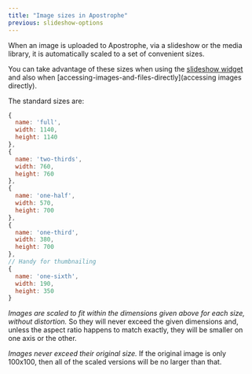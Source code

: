 ```yaml
---
title: "Image sizes in Apostrophe"
previous: slideshow-options
---
```


When an image is uploaded to Apostrophe, via a slideshow or the media library, it is automatically scaled to a set of convenient sizes.

You can take advantage of these sizes when using the [slideshow widget](slideshow-options.html) and also when [accessing-images-and-files-directly](accessing images directly).

The standard sizes are:

```javascript
{
  name: 'full',
  width: 1140,
  height: 1140
},
{
  name: 'two-thirds',
  width: 760,
  height: 760
},
{
  name: 'one-half',
  width: 570,
  height: 700
},
{
  name: 'one-third',
  width: 380,
  height: 700
},
// Handy for thumbnailing
{
  name: 'one-sixth',
  width: 190,
  height: 350
}
```

*Images are scaled to fit within the dimensions given above for each size, without distortion.* So they will never exceed the given dimensions and, unless the aspect ratio happens to match exactly, they will be smaller on one axis or the other.

*Images never exceed their original size.* If the original image is only 100x100, then all of the scaled versions will be no larger than that.

